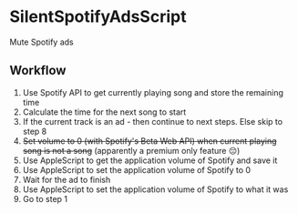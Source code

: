 # SilentSpotifyAdsScript
Mute Spotify ads

## Workflow
1) Use Spotify API to get currently playing song and store the remaining time
2) Calculate the time for the next song to start
3) If the current track is an ad - then continue to next steps. Else skip to step 8
3) ~~Set volume to 0 (with Spotify's Beta Web API) when current playing song is not a song~~ (apparently a premium only feature 😔)
4) Use AppleScript to get the application volume of Spotify and save it
5) Use AppleScript to set the application volume of Spotify to 0
6) Wait for the ad to finish
7) Use AppleScript to set the application volume of Spotify to what it was
8) Go to step 1

